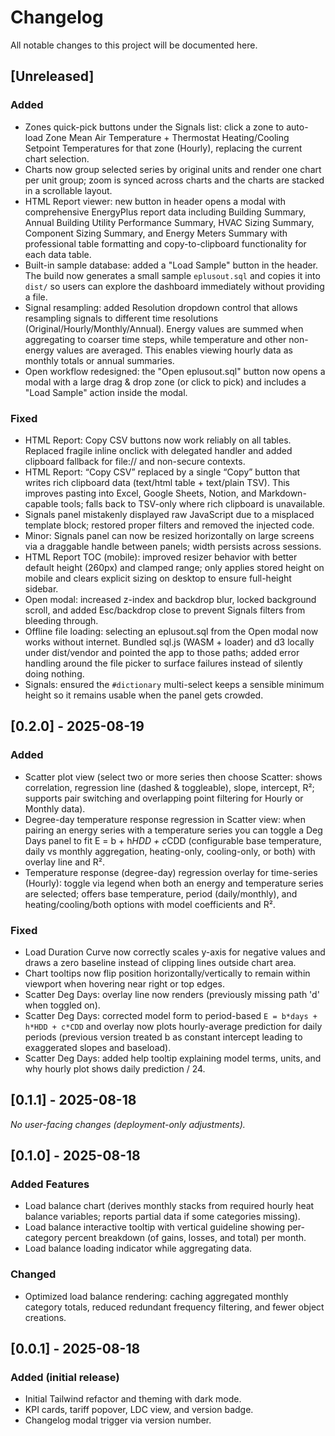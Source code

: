 # Changelog

All notable changes to this project will be documented here.

## [Unreleased]

### Added

- Zones quick-pick buttons under the Signals list: click a zone to auto-load Zone Mean Air Temperature + Thermostat Heating/Cooling Setpoint Temperatures for that zone (Hourly), replacing the current chart selection.
- Charts now group selected series by original units and render one chart per unit group; zoom is synced across charts and the charts are stacked in a scrollable layout.
- HTML Report viewer: new button in header opens a modal with comprehensive EnergyPlus report data including Building Summary, Annual Building Utility Performance Summary, HVAC Sizing Summary, Component Sizing Summary, and Energy Meters Summary with professional table formatting and copy-to-clipboard functionality for each data table.
- Built-in sample database: added a "Load Sample" button in the header. The build now generates a small sample `eplusout.sql` and copies it into `dist/` so users can explore the dashboard immediately without providing a file.
- Signal resampling: added Resolution dropdown control that allows resampling signals to different time resolutions (Original/Hourly/Monthly/Annual). Energy values are summed when aggregating to coarser time steps, while temperature and other non-energy values are averaged. This enables viewing hourly data as monthly totals or annual summaries.
- Open workflow redesigned: the "Open eplusout.sql" button now opens a modal with a large drag & drop zone (or click to pick) and includes a "Load Sample" action inside the modal.

### Fixed

- HTML Report: Copy CSV buttons now work reliably on all tables. Replaced fragile inline onclick with delegated handler and added clipboard fallback for file:// and non-secure contexts.
- HTML Report: “Copy CSV” replaced by a single “Copy” button that writes rich clipboard data (text/html table + text/plain TSV). This improves pasting into Excel, Google Sheets, Notion, and Markdown-capable tools; falls back to TSV-only where rich clipboard is unavailable.
- Signals panel mistakenly displayed raw JavaScript due to a misplaced template block; restored proper filters and removed the injected code.
- Minor: Signals panel can now be resized horizontally on large screens via a draggable handle between panels; width persists across sessions.
- HTML Report TOC (mobile): improved resizer behavior with better default height (260px) and clamped range; only applies stored height on mobile and clears explicit sizing on desktop to ensure full-height sidebar.
- Open modal: increased z-index and backdrop blur, locked background scroll, and added Esc/backdrop close to prevent Signals filters from bleeding through.
- Offline file loading: selecting an eplusout.sql from the Open modal now works without internet. Bundled sql.js (WASM + loader) and d3 locally under dist/vendor and pointed the app to those paths; added error handling around the file picker to surface failures instead of silently doing nothing.
- Signals: ensured the `#dictionary` multi-select keeps a sensible minimum height so it remains usable when the panel gets crowded.

## [0.2.0] - 2025-08-19

### Added

- Scatter plot view (select two or more series then choose Scatter: shows correlation, regression line (dashed & toggleable), slope, intercept, R²; supports pair switching and overlapping point filtering for Hourly or Monthly data).
- Degree-day temperature response regression in Scatter view: when pairing an energy series with a temperature series you can toggle a Deg Days panel to fit E = b + h*HDD + c*CDD (configurable base temperature, daily vs monthly aggregation, heating-only, cooling-only, or both) with overlay line and R².
- Temperature response (degree-day) regression overlay for time-series (Hourly): toggle via legend when both an energy and temperature series are selected; offers base temperature, period (daily/monthly), and heating/cooling/both options with model coefficients and R².

### Fixed

- Load Duration Curve now correctly scales y-axis for negative values and draws a zero baseline instead of clipping lines outside chart area.
- Chart tooltips now flip position horizontally/vertically to remain within viewport when hovering near right or top edges.
- Scatter Deg Days: overlay line now renders (previously missing path 'd' when toggled on).
- Scatter Deg Days: corrected model form to period-based `E = b*days + h*HDD + c*CDD` and overlay now plots hourly-average prediction for daily periods (previous version treated b as constant intercept leading to exaggerated slopes and baseload).
- Scatter Deg Days: added help tooltip explaining model terms, units, and why hourly plot shows daily prediction / 24.

## [0.1.1] - 2025-08-18

*No user-facing changes (deployment-only adjustments).*

## [0.1.0] - 2025-08-18

### Added Features

- Load balance chart (derives monthly stacks from required hourly heat balance variables; reports partial data if some categories missing).
- Load balance interactive tooltip with vertical guideline showing per-category percent breakdown (of gains, losses, and total) per month.
- Load balance loading indicator while aggregating data.

### Changed

- Optimized load balance rendering: caching aggregated monthly category totals, reduced redundant frequency filtering, and fewer object creations.

## [0.0.1] - 2025-08-18

### Added (initial release)

- Initial Tailwind refactor and theming with dark mode.
- KPI cards, tariff popover, LDC view, and version badge.
- Changelog modal trigger via version number.
